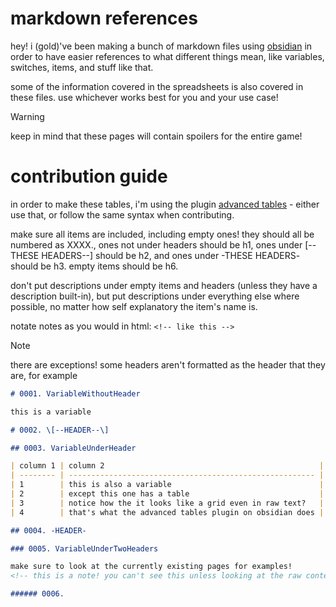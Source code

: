# markdown references

hey! i (gold)'ve been making a bunch of markdown files using [obsidian](https://obsidian.md) in order to have easier references to what different things mean, like variables, switches, items, and stuff like that.

some of the information covered in the spreadsheets is also covered in these files. use whichever works best for you and your use case!

> [!WARNING]
> keep in mind that these pages will contain spoilers for the entire game!

# contribution guide

in order to make these tables, i'm using the plugin [advanced tables](https://github.com/tgrosinger/advanced-tables-obsidian) - either use that, or follow the same syntax when contributing.

make sure all items are included, including empty ones! they should all be numbered as XXXX., ones not under headers should be h1, ones under \[--THESE HEADERS--\] should be h2, and ones under -THESE HEADERS- should be h3. empty items should be h6.

don't put descriptions under empty items and headers (unless they have a description built-in), but put descriptions under everything else where possible, no matter how self explanatory the item's name is.

notate notes as you would in html: `<!-- like this -->`

> [!NOTE]
> there are exceptions! some headers aren't formatted as the header that they are, for example

```md
# 0001. VariableWithoutHeader

this is a variable

# 0002. \[--HEADER--\]

## 0003. VariableUnderHeader

| column 1 | column 2                                                |
| -------- | ------------------------------------------------------- |
| 1        | this is also a variable                                 |
| 2        | except this one has a table                             |
| 3        | notice how the it looks like a grid even in raw text?   |
| 4        | that's what the advanced tables plugin on obsidian does |

## 0004. -HEADER-

### 0005. VariableUnderTwoHeaders

make sure to look at the currently existing pages for examples!
<!-- this is a note! you can't see this unless looking at the raw content of the file -->

###### 0006.
```